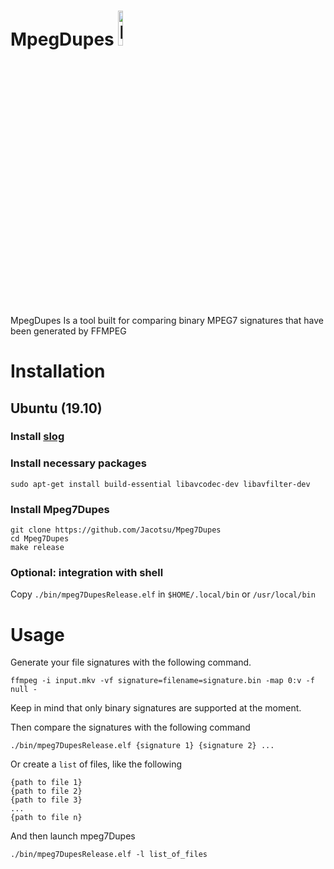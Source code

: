 # MpegDupes <a href="https://liberapay.com/jacotsu/donate"><img alt="Donate using Liberapay" src="https://liberapay.com/assets/widgets/donate.svg" width=12%></a>
MpegDupes Is a tool built for comparing binary MPEG7 signatures that have been generated by FFMPEG

# Installation
## Ubuntu (19.10)
### Install [slog](https://github.com/kala13x/slog)
### Install necessary packages
```
sudo apt-get install build-essential libavcodec-dev libavfilter-dev
```
### Install Mpeg7Dupes
```
git clone https://github.com/Jacotsu/Mpeg7Dupes
cd Mpeg7Dupes
make release
```

### Optional: integration with shell
Copy `./bin/mpeg7DupesRelease.elf` in `$HOME/.local/bin` or `/usr/local/bin`

# Usage

Generate your file signatures with the following command.
```
ffmpeg -i input.mkv -vf signature=filename=signature.bin -map 0:v -f null -
```
Keep in mind that only binary signatures are supported at the moment.

Then compare the signatures with the following command
```
./bin/mpeg7DupesRelease.elf {signature 1} {signature 2} ...
```

Or create a `list` of files, like the following
```
{path to file 1}
{path to file 2}
{path to file 3}
...
{path to file n}
```
And then launch mpeg7Dupes
```
./bin/mpeg7DupesRelease.elf -l list_of_files
```
